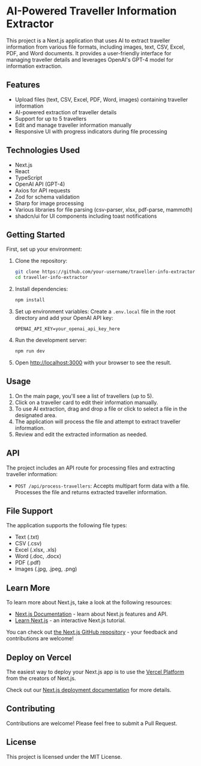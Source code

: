 # AI-Powered Traveller Information Extractor

This project is a Next.js application that uses AI to extract traveller information from various file formats, including images, text, CSV, Excel, PDF, and Word documents. It provides a user-friendly interface for managing traveller details and leverages OpenAI's GPT-4 model for information extraction.

## Features

- Upload files (text, CSV, Excel, PDF, Word, images) containing traveller information
- AI-powered extraction of traveller details
- Support for up to 5 travellers
- Edit and manage traveller information manually
- Responsive UI with progress indicators during file processing

## Technologies Used

- Next.js
- React
- TypeScript
- OpenAI API (GPT-4)
- Axios for API requests
- Zod for schema validation
- Sharp for image processing
- Various libraries for file parsing (csv-parser, xlsx, pdf-parse, mammoth)
- shadcn/ui for UI components including toast notifications

## Getting Started

First, set up your environment:

1. Clone the repository:
   ```bash
   git clone https://github.com/your-username/traveller-info-extractor.git
   cd traveller-info-extractor
   ```

2. Install dependencies:
   ```bash
   npm install
   ```

3. Set up environment variables:
   Create a `.env.local` file in the root directory and add your OpenAI API key:
   ```
   OPENAI_API_KEY=your_openai_api_key_here
   ```

4. Run the development server:
   ```bash
   npm run dev
   ```

5. Open [http://localhost:3000](http://localhost:3000) with your browser to see the result.

## Usage

1. On the main page, you'll see a list of travellers (up to 5).
2. Click on a traveller card to edit their information manually.
3. To use AI extraction, drag and drop a file or click to select a file in the designated area.
4. The application will process the file and attempt to extract traveller information.
5. Review and edit the extracted information as needed.

## API

The project includes an API route for processing files and extracting traveller information:

- `POST /api/process-travellers`: Accepts multipart form data with a file. Processes the file and returns extracted traveller information.

## File Support

The application supports the following file types:
- Text (.txt)
- CSV (.csv)
- Excel (.xlsx, .xls)
- Word (.doc, .docx)
- PDF (.pdf)
- Images (.jpg, .jpeg, .png)

## Learn More

To learn more about Next.js, take a look at the following resources:

- [Next.js Documentation](https://nextjs.org/docs) - learn about Next.js features and API.
- [Learn Next.js](https://nextjs.org/learn) - an interactive Next.js tutorial.

You can check out [the Next.js GitHub repository](https://github.com/vercel/next.js) - your feedback and contributions are welcome!

## Deploy on Vercel

The easiest way to deploy your Next.js app is to use the [Vercel Platform](https://vercel.com/new?utm_medium=default-template&filter=next.js&utm_source=create-next-app&utm_campaign=create-next-app-readme) from the creators of Next.js.

Check out our [Next.js deployment documentation](https://nextjs.org/docs/app/building-your-application/deploying) for more details.

## Contributing

Contributions are welcome! Please feel free to submit a Pull Request.

## License

This project is licensed under the MIT License.
